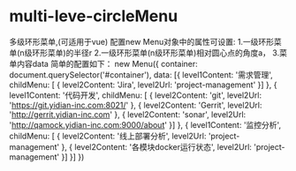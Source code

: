 # multi-leve-circleMenu
多级环形菜单,(可适用于vue)
配置new Menu对象中的属性可设置:
1.一级环形菜单(n级环形菜单)的半径r
2.一级环形菜单(n级环形菜单)相对圆心点的角度a，
3.菜单内容data
简单的配置如下：
new Menu({
      container: document.querySelector('#container'),
      data: [{
        level1Content: '需求管理',
        childMenu: [
          {
            level2Content: 'Jira',
            level2Url: 'project-management'
          }]
      },
      {
        level1Content: '代码开发',
        childMenu: [
          {
            level2Content: 'git',
            level2Url: 'https://git.yidian-inc.com:8021/'
          },
          {
            level2Content: 'Gerrit',
            level2Url: 'http://gerrit.yidian-inc.com'
          },
          {
            level2Content: 'sonar',
            level2Url: 'http://qamock.yidian-inc.com:9000/about'
          }]
      },
      {
        level1Content: '监控分析',
        childMenu: [
          {
            level2Content: '线上部署分析',
            level2Url: 'project-management'
          },
          {
            level2Content: '各模块docker运行状态',
            level2Url: 'project-management'
          }]
      }]
    })
